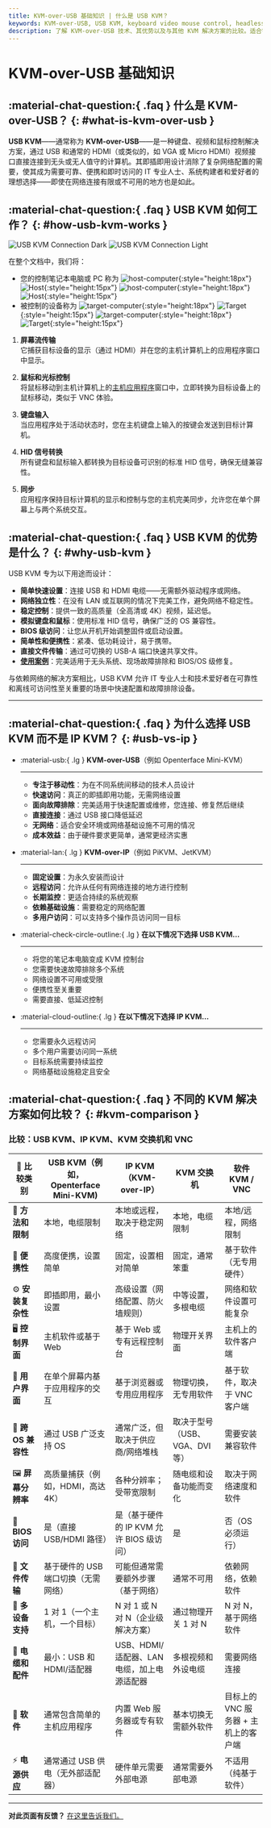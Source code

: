 ```yaml
---
title: KVM-over-USB 基础知识 | 什么是 USB KVM？
keywords: KVM-over-USB, USB KVM, keyboard video mouse control, headless computer, plug-and-play, network-independent, IT professionals, system builders, portable KVM, BIOS access
description: 了解 KVM-over-USB 技术、其优势以及与其他 KVM 解决方案的比较。适合需要便携和网络独立设备控制的 IT 专业人士和系统构建者。
---
```


# KVM-over-USB 基础知识

## :material-chat-question:{ .faq } 什么是 KVM-over-USB？ {: #what-is-kvm-over-usb }

**USB KVM**——通常称为 **KVM-over-USB**——是一种键盘、视频和鼠标控制解决方案，通过 USB 和通常的 HDMI（或类似的，如 VGA 或 Micro HDMI）视频接口直接连接到无头或无人值守的计算机。其即插即用设计消除了复杂网络配置的需要，使其成为需要可靠、便携和即时访问的 IT 专业人士、系统构建者和爱好者的理想选择——即使在网络连接有限或不可用的地方也是如此。

## :material-chat-question:{ .faq } USB KVM 如何工作？ {: #how-usb-kvm-works }

![USB KVM Connection Dark](https://assets.openterface.com/images/usbkvm/usb-kvm-connect-dark.svg#only-dark)
![USB KVM Connection Light](https://assets.openterface.com/images/usbkvm/usb-kvm-connect-light.svg#only-light)

在整个文档中，我们将：

- 您的控制笔记本电脑或 PC 称为 ![host-computer](https://assets.openterface.com/images/shell-icons/host-computer.svg#only-light){:style="height:18px"} ![Host](https://assets.openterface.com/images/shell-icons/host.svg#only-light){:style="height:15px"} ![host-computer](https://assets.openterface.com/images/shell-icons/host-computer_1.svg#only-dark){:style="height:18px"} ![Host](https://assets.openterface.com/images/shell-icons/host_1.svg#only-dark){:style="height:15px"}
- 被控制的设备称为 ![target-computer](https://assets.openterface.com/images/shell-icons/target-computer.svg#only-light){:style="height:18px"} ![Target](https://assets.openterface.com/images/shell-icons/target.svg#only-light){:style="height:15px"} ![target-computer](https://assets.openterface.com/images/shell-icons/target-computer_1.svg#only-dark){:style="height:18px"} ![Target](https://assets.openterface.com/images/shell-icons/target_1.svg#only-dark){:style="height:15px"}

1. **屏幕流传输**  
   它捕获目标设备的显示（通过 HDMI）并在您的主机计算机上的应用程序窗口中显示。

2. **鼠标和光标控制**  
   将鼠标移动到主机计算机上的[主机应用程序](/app)窗口中，立即转换为目标设备上的鼠标移动，类似于 VNC 体验。

3. **键盘输入**  
   当应用程序处于活动状态时，您在主机键盘上输入的按键会发送到目标计算机。

4. **HID 信号转换**  
   所有键盘和鼠标输入都转换为目标设备可识别的标准 HID 信号，确保无缝兼容性。

5. **同步**  
   应用程序保持目标计算机的显示和控制与您的主机完美同步，允许您在单个屏幕上与两个系统交互。

## :material-chat-question:{ .faq } USB KVM 的优势是什么？ {: #why-usb-kvm }

USB KVM 专为以下用途而设计：

- **简单快速设置**：连接 USB 和 HDMI 电缆——无需额外驱动程序或网络。
- **网络独立性**：在没有 LAN 或互联网的情况下完美工作，避免网络不稳定性。
- **稳定控制**：提供一致的高质量（全高清或 4K）视频，延迟低。
- **模拟键盘和鼠标**：使用标准 HID 信号，确保广泛的 OS 兼容性。
- **BIOS 级访问**：让您从开机开始调整固件或启动设置。
- **简单性和便携性**：紧凑、低功耗设计，易于携带。
- **直接文件传输**：通过可切换的 USB-A 端口快速共享文件。
- **[使用案例](/use-cases)**：完美适用于无头系统、现场故障排除和 BIOS/OS 级修复。

与依赖网络的解决方案相比，USB KVM 允许 IT 专业人士和技术爱好者在可靠性和离线可访问性至关重要的场景中快速配置和故障排除设备。

---

## :material-chat-question:{ .faq } 为什么选择 USB KVM 而不是 IP KVM？ {: #usb-vs-ip }

<div class="grid cards" markdown>

-   :material-usb:{ .lg } **KVM-over-USB**（例如 Openterface Mini-KVM）

    ***

    -   **专注于移动性**：为在不同系统间移动的技术人员设计
    -   **快速访问**：真正的即插即用功能，无需网络设置
    -   **面向故障排除**：完美适用于快速配置或维修，您连接、修复然后继续
    -   **直接连接**：通过 USB 接口降低延迟
    -   **无网络**：适合安全环境或网络基础设施不可用的情况
    -   **成本效益**：由于硬件要求更简单，通常更经济实惠

-   :material-lan:{ .lg } **KVM-over-IP**（例如 PiKVM、JetKVM）

    ***

    -   **固定设置**：为永久安装而设计
    -   **远程访问**：允许从任何有网络连接的地方进行控制
    -   **长期监控**：更适合持续的系统观察
    -   **依赖基础设施**：需要稳定的网络配置
    -   **多用户访问**：可以支持多个操作员访问同一目标

-   :material-check-circle-outline:{ .lg } **在以下情况下选择 USB KVM…**

    ***

    -   将您的笔记本电脑变成 KVM 控制台
    -   您需要快速故障排除多个系统
    -   网络设置不可用或受限
    -   便携性至关重要
    -   需要直接、低延迟控制

-   :material-cloud-outline:{ .lg } **在以下情况下选择 IP KVM…**

    ***

    -   您需要永久远程访问
    -   多个用户需要访问同一系统
    -   目标系统需要持续监控
    -   网络基础设施稳定且安全

</div>

## :material-chat-question:{ .faq } 不同的 KVM 解决方案如何比较？ {: #kvm-comparison }

### 比较：USB KVM、IP KVM、KVM 交换机和 VNC

| 🤔 **比较类别**     | **USB KVM（例如，Openterface Mini-KVM)** | **IP KVM（KVM-over-IP）**                  | **KVM 交换机**                 | **软件 KVM / VNC**                   |
| ------------------- | ---------------------------------------- | ------------------------------------------ | ------------------------------ | ------------------------------------ |
| 🎯 **方法和限制**   | 本地，电缆限制                           | 本地或远程，取决于稳定网络                 | 本地，电缆限制                 | 本地/远程，网络限制                  |
| 🚀 **便携性**       | 高度便携，设置简单                       | 固定，设置相对简单                         | 固定，通常笨重                 | 基于软件（无专用硬件）               |
| ⚙️ **安装复杂性**   | 即插即用，最小设置                       | 高级设置（网络配置、防火墙规则）           | 中等设置，多根电缆             | 网络和软件设置可能复杂               |
| 🖥️ **控制界面**     | 主机软件或基于 Web                       | 基于 Web 或专有远程控制台                  | 物理开关界面                   | 主机上的软件客户端                   |
| 👀 **用户界面**     | 在单个屏幕内基于应用程序的交互           | 基于浏览器或专用应用程序                   | 物理切换，无专用软件           | 基于软件，取决于 VNC 客户端          |
| 🔄 **跨 OS 兼容性** | 通过 USB 广泛支持 OS                     | 通常广泛，但取决于供应商/网络堆栈          | 取决于型号（USB、VGA、DVI 等） | 需要安装兼容软件                     |
| 🖼️ **屏幕分辨率**   | 高质量捕获（例如，HDMI，高达 4K）        | 各种分辨率；受带宽限制                     | 随电缆和设备功能而变化         | 取决于网络速度和软件                 |
| 🔑 **BIOS 访问**    | 是（直接 USB/HDMI 路径）                 | 是（基于硬件的 IP KVM 允许 BIOS 级访问）   | 是                             | 否（OS 必须运行）                    |
| 📁 **文件传输**     | 基于硬件的 USB 端口切换（无需网络）      | 可能但通常需要额外步骤（基于网络）         | 通常不可用                     | 依赖网络，依赖软件                   |
| 🔗 **多设备支持**   | 1 对 1（一个主机，一个目标）             | N 对 1 或 N 对 N（企业级解决方案）         | 通过物理开关 1 对 N            | N 对 N，基于网络软件                 |
| 🔌 **电缆和配件**   | 最小：USB 和 HDMI/适配器                 | USB、HDMI/适配器、LAN 电缆，加上电源适配器 | 多根视频和外设电缆             | 需要网络连接                         |
| 💾 **软件**         | 通常包含简单的主机应用程序               | 内置 Web 服务器或专有软件                  | 基本切换无需额外软件           | 目标上的 VNC 服务器 + 主机上的客户端 |
| ⚡️ **电源供应**    | 通常通过 USB 供电（无外部适配器）        | 硬件单元需要外部电源                       | 通常需要外部电源               | 不适用（纯基于软件）                 |

---

**对此页面有反馈？** [在这里告诉我们。](https://forms.gle/wmxoR2C1VdG36mT69)

